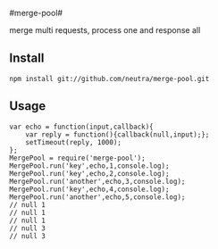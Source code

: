 #merge-pool#

merge multi requests, process one and response all

## Install
	
	npm install git://github.com/neutra/merge-pool.git	

## Usage

	var echo = function(input,callback){
		var reply = function(){callback(null,input);};
		setTimeout(reply, 1000);
	};
	MergePool = require('merge-pool');
	MergePool.run('key',echo,1,console.log);
	MergePool.run('key',echo,2,console.log); 
	MergePool.run('another',echo,3,console.log);
	MergePool.run('key',echo,4,console.log);
	MergePool.run('another',echo,5,console.log);
	// null 1
	// null 1
	// null 1
	// null 3
	// null 3